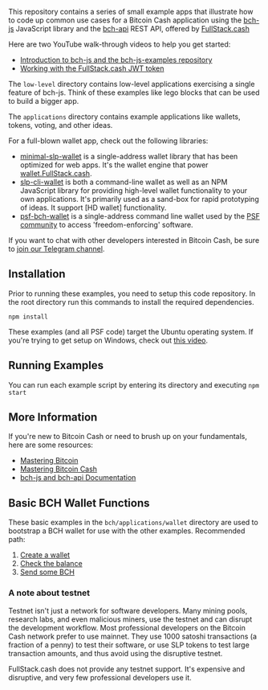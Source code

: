 This repository contains a series of small example apps that illustrate how to
code up common use cases for a Bitcoin Cash application using
the [bch-js](https://www.npmjs.com/package/@chris.troutner/bch-js) JavaScript
library and the [bch-api](https://fullstack.cash/documentation/) REST API, offered by
[FullStack.cash](https://fullstack.cash)

Here are two YouTube walk-through videos to help you get started:
- [Introduction to bch-js and the bch-js-examples repository](https://youtu.be/GD2i1ZUiyrk)
- [Working with the FullStack.cash JWT token](https://youtu.be/OdJOleHoSo8)

The `low-level` directory
contains low-level applications exercising a single feature of bch-js. Think of
these examples like lego blocks that can be used to build a bigger app.

The `applications` directory contains example applications like wallets, tokens,
voting, and other ideas.

For a full-blown wallet app, check out the following libraries:
- [minimal-slp-wallet](https://www.npmjs.com/package/minimal-slp-wallet) is a single-address wallet library that has been optimized for web apps. It's the wallet engine that power [wallet.FullStack.cash](https://wallet.fullstack.cash).
- [slp-cli-wallet](https://www.npmjs.com/package/slp-cli-wallet) is both a command-line wallet as well as an NPM
JavaScript library for providing high-level wallet functionality to your own applications. It's primarily used as a sand-box for rapid prototyping of ideas. It support [HD wallet] functionality.
- [psf-bch-wallet](https://github.com/Permissionless-Software-Foundation/psf-bch-wallet) is a single-address command line wallet used by the [PSF community](https://psfoundation.cash) to access 'freedom-enforcing' software.

If you want to chat with other developers interested in Bitcoin Cash, be sure
to [join our Telegram channel](https://t.me/bch_js_toolkit).

## Installation
Prior to running these examples, you need to setup this code repository. In the
root directory run this commands to install the required dependencies.
```
npm install
```

These examples (and all PSF code) target the Ubuntu operating system. If you're trying to get setup on Windows, check out [this video](https://youtu.be/D6HlEqpUOvg).

## Running Examples
You can run each example script by entering its directory and executing `npm start`

## More Information
If you're new to Bitcoin Cash or need to brush up on your fundamentals, here are
some resources:
- [Mastering Bitcoin](https://github.com/bitcoinbook/bitcoinbook)
- [Mastering Bitcoin Cash](http://zh.thedev.id/mastering-bitcoin-cash/)
- [bch-js and bch-api Documentation](https://fullstack.cash/documentation/)

## Basic BCH Wallet Functions
These basic examples in the `bch/applications/wallet` directory are used to bootstrap
a BCH wallet for use with the other examples. Recommended path:

1. [Create a wallet](bch/applications/wallet/create-wallet/create-wallet.js)
2. [Check the balance](bch/applications/wallet/check-balance/check-balance.js)
3. [Send some BCH](bch/applications/wallet/send-bch/send-bch.js)

### A note about testnet
Testnet isn't just a network for software developers. Many mining pools,
research labs, and even malicious miners, use the testnet and can disrupt the
development workflow. Most professional developers on the Bitcoin Cash network
prefer to use mainnet. They use 1000 satoshi transactions (a fraction of a penny)
to test their software, or use SLP tokens to test large transaction amounts, and thus avoid using the disruptive testnet.

FullStack.cash does not provide any testnet support. It's expensive and disruptive, and very few professional developers use it.
